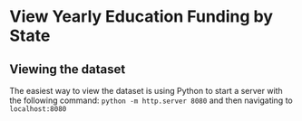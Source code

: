 # View Yearly Education Funding by State

## Viewing the dataset
The easiest way to view the dataset is using Python to start a server with the following command:
```python -m http.server 8080```
and then navigating to ```localhost:8080```

